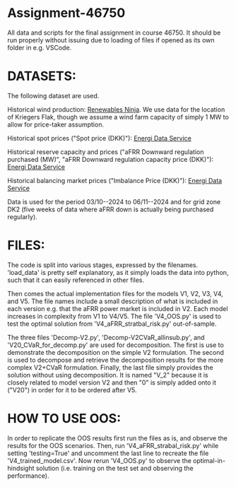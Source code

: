 # Assignment-46750
All data and scripts for the final assignment in course 46750. It should be run properly without issuing due to loading of files if opened as its own folder in e.g. VSCode.

# DATASETS:
The following dataset are used.

Historical wind production: [Renewables Ninja](https://www.renewables.ninja). We use data for the location of Kriegers Flak, though we assume a wind farm capacity of simply 1 MW to allow for price-taker assumption.

Historical spot prices ("Spot price (DKK)"): [Energi Data Service](https://www.energidataservice.dk/tso-electricity/Elspotprices)

Historical reserve capacity and prices ("aFRR Downward regulation purchased (MW)", "aFRR Downward regulation capacity price (DKK)"): [Energi Data Service](https://www.energidataservice.dk/tso-electricity/AfrrReservesNordic)

Historical balancing market prices ("Imbalance Price (DKK)"): [Energi Data Service](https://www.energidataservice.dk/tso-electricity/RegulatingBalancePowerdata)

Data is used for the period 03/10--2024 to 06/11--2024 and for grid zone DK2 (five weeks of data where aFRR down is actually being purchased regularly).

# FILES:
The code is split into various stages, expressed by the filenames. 'load_data' is pretty self explanatory, as it simply loads the data into python, such that it can easily referenced in other files.

Then comes the actual implementation files for the models V1, V2, V3, V4, and V5. The file names include a small description of what is included in each version e.g. that the aFRR power market is included in V2. Each model increases in complexity from V1 to V4/V5. The file 'V4_OOS.py' is used to test the optimal solution from 'V4_aFRR_stratbal_risk.py' out-of-sample.

The three files 'Decomp-V2.py', 'Decomp-V2CVaR_allinsub.py', and 'V20_CVaR_for_decomp.py' are used for decomposition. The first is use to demonstrate the decomposition on the simple V2 formulation. The second is used to decompose and retrieve the decomposition results for the more complex V2+CVaR formulation. Finally, the last file simply provides the solution without using decomposition. It is named "V_2" because it is closely related to model version V2 and then "0" is simply added onto it ("V20") in order for it to be ordered after V5.

# HOW TO USE OOS:
In order to replicate the OOS results first run the files as is, and observe the results for the OOS scenarios. Then, run 'V4_aFRR_strabal_risk.py' while setting 'testing=True' and uncomment the last line to recreate the file 'V4_trained_model.csv'. Now rerun 'V4_OOS.py' to observe the optimal-in-hindsight solution (i.e. training on the test set and observing the performance).
